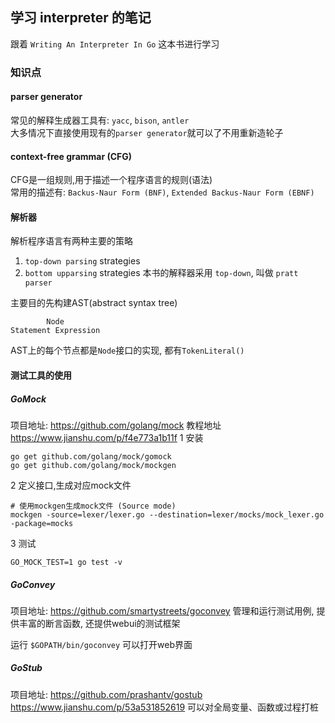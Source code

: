 ## 学习 interpreter 的笔记
跟着 `Writing An Interpreter In Go` 这本书进行学习


### 知识点

#### parser generator
常见的解释生成器工具有: `yacc`, `bison`, `antler`  
大多情况下直接使用现有的`parser generator`就可以了不用重新造轮子

#### context-free grammar (CFG)
CFG是一组规则,用于描述一个程序语言的规则(语法)  
常用的描述有: `Backus-Naur Form (BNF)`, `Extended Backus-Naur Form (EBNF)`

#### 解析器
解析程序语言有两种主要的策略 
1. `top-down parsing` strategies
2. `bottom upparsing` strategies
本书的解释器采用 `top-down`, 叫做 `pratt parser` 

主要目的先构建AST(abstract syntax tree)

```
        Node
Statement Expression
```

AST上的每个节点都是`Node`接口的实现, 都有`TokenLiteral()`


#### 测试工具的使用

##### GoMock
项目地址: <https://github.com/golang/mock>
教程地址 <https://www.jianshu.com/p/f4e773a1b11f> 
1 安装
```$xslt
go get github.com/golang/mock/gomock
go get github.com/golang/mock/mockgen
```

2 定义接口,生成对应mock文件
```$xslt
# 使用mockgen生成mock文件 (Source mode)
mockgen -source=lexer/lexer.go --destination=lexer/mocks/mock_lexer.go -package=mocks
```

3 测试
```
GO_MOCK_TEST=1 go test -v
```

##### GoConvey
项目地址: <https://github.com/smartystreets/goconvey>
管理和运行测试用例, 提供丰富的断言函数, 还提供webui的测试框架

运行 `$GOPATH/bin/goconvey` 可以打开web界面

##### GoStub
项目地址: <https://github.com/prashantv/gostub>
<https://www.jianshu.com/p/53a531852619>
可以对全局变量、函数或过程打桩